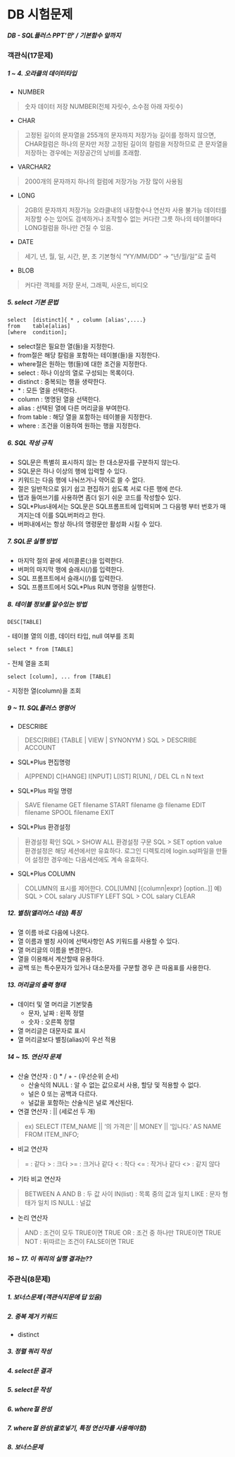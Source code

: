# DB 시험문제
***DB - SQL플러스 PPT'만' / 기본함수 앞까지***
### 객관식(17문제)
##### 1 ~ 4. 오라클의 데이터타입
* NUMBER
>숫자 데이터 저장
NUMBER(전체 자릿수, 소수점 아래 자릿수)

* CHAR
>고정된 길이의 문자열을 255개의 문자까지 저장가능
길이를 정하지 않으면, CHAR컬럼은 하나의 문자만 저장
고정된 길이의 컬럼을 저장하므로 큰 문자열을 저장하는 경우에는 저장공간의 낭비를 초래함.

* VARCHAR2
>2000개의 문자까지 하나의 컬럼에 저장가능
가장 많이 사용됨

* LONG
>2GB의 문자까지 저장가능
오라클내의 내장함수나 연산자 사용 불가능
데이터를 저장할 수는 있어도 검색하거나 조작할수 없는 커다란 그릇
하나의 테이블마다 LONG컬럼을 하나만 건질 수 있음.

* DATE
>세기, 년, 월, 일, 시간, 분, 초
기본형식 “YY/MM/DD” -> “년/월/일”로 출력

* BLOB
>커다란 객체를 저장
문서, 그래픽, 사운드, 비디오

##### 5. select 기본 문법
    select  [distinct]{ * , column [alias',....}
    from    table[alias]
    [where  condition];
* select절은 필요한 열(들)을 지정한다.
* from절은 해당 칼럼을 포함하는 테이블(들)을 지정한다.
* where절은 원하는 행(들)에 대한 조건을 지정한다.
* select : 하나 이상의 열로 구성되는 목록이다.
* distinct : 중복되는 행을 생략한다.
* \* : 모든 열을 선택한다.
* column : 명명된 열을 선택한다.
* alias : 선택된 열에 다른 머리글을 부여한다.
* from table : 해당 열을 포함하는 테이블을 지정한다.
* where : 조건을 이용하여 원하는 행을 지정한다.
##### 6. SQL 작성 규칙
* SQL문은 특별히 표시하지 않는 한 대소문자를 구분하지 않는다.
* SQL문은 하나 이상의 행에 입력할 수 있다.
* 키워드는 다음 행에 나눠쓰거나 약어로 쓸 수 없다.
* 절은 일반적으로 읽기 쉽고 편집하기 쉽도록 서로 다른 행에 쓴다.
* 탭과 들여쓰기를 사용하면 좀더 읽기 쉬운 코드를 작성할수 있다.
* SQL*Plus내에서는 SQL문은 SQL프롬프트에 입력되며 그 다음행 부터 번호가 매겨지는데 이를 SQL버퍼라고 한다.
* 버퍼내에서는 항상 하나의 명령문만 활성화 시킬 수 있다.

##### 7. SQL문 실행 방법
* 마지막 절의 끝에 세미콜론(;)을 입력한다.
* 버퍼의 마지막 행에 슬래시(/)를 입력한다.
* SQL 프롬프트에서 슬래시(/)를 입력한다.
* SQL 프롬프트에서 SQL*Plus RUN 명령을 실행한다.

##### 8. 테이블 정보를 알수있는 방법
    DESC[TABLE]
\- 테이블 열의 이름, 데이터 타입, null 여부를 조회

    select * from [TABLE]
\- 전체 열을 조회

    select [column], ... from [TABLE]
\- 지정한 열(column)을 조회

##### 9 ~ 11. SQL플러스 명령어
* DESCRIBE
>DESC[RIBE] {TABLE | VIEW | SYNONYM }
SQL > DESCRIBE ACCOUNT

* SQL*Plus 편집명령
>A[PPEND]
C[HANGE]
I[NPUT]
L[IST]
R[UN], /
DEL
CL
n
N text

* SQL*Plus 파일 명령
>SAVE	 filename
GET	 filename
>START  filename
>@	 filename
EDIT	 filename
>SPOOL	 filename
EXIT

* SQL*Plus 환경설정
>환경설정 확인
SQL > SHOW ALL
환경설정 구문
SQL > SET option value
환경설정은 해당 세션에서만 유효하다.
로그인 디렉토리에 login.sql파일을 만들어 설정한 경우에는 다음세션에도 계속 유효하다.

* SQL*Plus COLUMN
>COLUMN의 표시를 제어한다.
COL[UMN] [{column|expr} [option..]]
예)
    SQL > COL salary JUSTIFY LEFT
    SQL > COL salary CLEAR

##### 12. 별칭(앨리어스 네임) 특징
* 열 이름 바로 다음에 나온다.
* 열 이름과 별칭 사이에 선택사항인 AS 키워드를 사용할 수 있다.
* 열 머리글의 이름을 변경한다.
* 열을 이용해서 계산할때 유용하다.
* 공백 또는 특수문자가 있거나 대소문자를 구분할 경우 큰 따옴표를 사용한다.

##### 13. 머리글의 출력 형태
* 데이터 및 열 머리글 기본맞춤
  * 문자, 날짜 : 왼쪽 정렬
  * 숫자 : 오른쪽 정렬
* 열 머리글은 대문자로 표시
* 열 머리글보다 별칭(alias)이 우선 적용

##### 14 ~ 15. 연산자 문제
* 산술 연산자 : () * / + - (우선순위 순서)
  * 산술식의 NULL : 알 수 없는 값으로서 사용, 할당 및 적용할 수 없다.
  * 널은 0 또는 공백과 다르다.
  * 널값을 포함하는 산술식은 널로 계산된다.
* 연결 연산자 : || (세로선 두 개)
> ex) SELECT ITEM_NAME || ‘의 가격은’ || MONEY || ‘입니다.’ AS NAME FROM ITEM_INFO;

* 비교 연산자
>= : 같다
\> : 크다
\>= : 크거나 같다
< : 작다
><= : 작거나 같다
<> : 같지 않다
* 기타 비교 연산자
>BETWEEN A AND B : 두 값 사이
IN(list) : 목록 중의 값과 일치
LIKE : 문자 형태가 일치
>IS NULL : 널값
* 논리 연산자
>AND : 조건이 모두 TRUE이면 TRUE
OR : 조건 중 하나만 TRUE이면 TRUE
>NOT : 뒤따르는 조건이 FALSE이면 TRUE

##### 16 ~ 17. 이 쿼리의 실행 결과는??

### 주관식(8문제)
##### 1. ***보너스문제*** (객관식지문에 답 있음)
##### 2. 중복 제거 키워드
* distinct
##### 3. 정렬 쿼리 작성
##### 4. select문 결과
##### 5. select문 작성
##### 6. where절 완성
##### 7. where절 완성(괄호넣기, 특정 연산자를 사용해야함)
##### 8. ***보너스문제***
